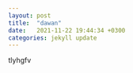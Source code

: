 ```yaml
---
layout: post
title:  "dawan"
date:   2021-11-22 19:44:34 +0300
categories: jekyll update
---
```

tlyhgfv